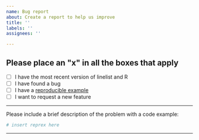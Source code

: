 ```yaml
---
name: Bug report
about: Create a report to help us improve
title: ''
labels: ''
assignees: ''

---
```

  
Please place an "x" in all the boxes that apply
---------------------------------------------
  
- [ ] I have the most recent version of linelist and R
- [ ] I have found a bug
- [ ] I have a [reproducible example](http://reprex.tidyverse.org/articles/reprex-dos-and-donts.html)
- [ ] I want to request a new feature

--------
  
Please include a brief description of the problem with a code example:
  
```r
# insert reprex here
```

---------
